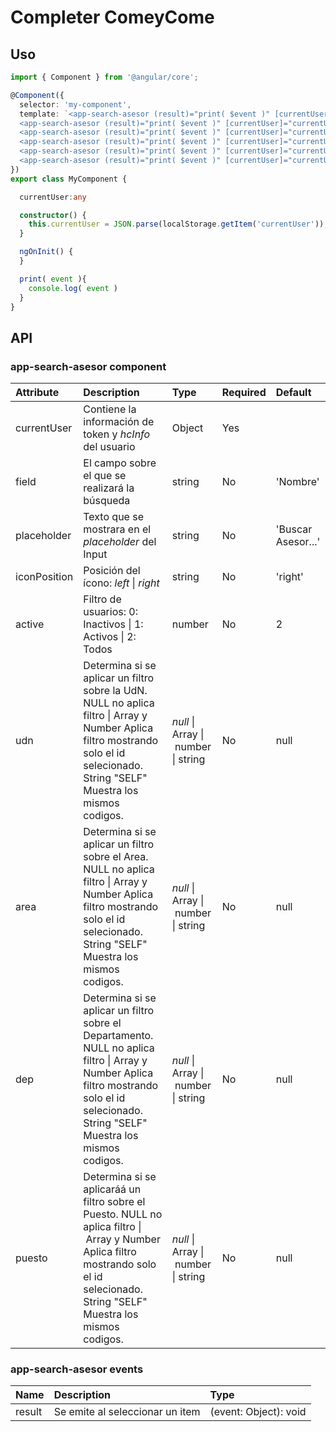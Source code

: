 # Completer ComeyCome

## Uso

```ts
import { Component } from '@angular/core';

@Component({
  selector: 'my-component',
  template: `<app-search-asesor (result)="print( $event )" [currentUser]="currentUser" [active]="1" placeholder="No Filter" ></app-search-asesor>
  <app-search-asesor (result)="print( $event )" [currentUser]="currentUser" [active]="1" placeholder="UDN MP"    [udn]="1"></app-search-asesor>
  <app-search-asesor (result)="print( $event )" [currentUser]="currentUser" [active]="1" placeholder="UDN MT"    [udn]="2"></app-search-asesor>
  <app-search-asesor (result)="print( $event )" [currentUser]="currentUser" [active]="1" placeholder="UDN Apoyo" [udn]="3"></app-search-asesor>
  <app-search-asesor (result)="print( $event )" [currentUser]="currentUser" [active]="1" placeholder="SELF"      [udn]="'self'"></app-search-asesor>
  <app-search-asesor (result)="print( $event )" [currentUser]="currentUser" [active]="2" placeholder="PDV"       [area]="3"></app-search-asesor>`
})
export class MyComponent {

  currentUser:any

  constructor() {
    this.currentUser = JSON.parse(localStorage.getItem('currentUser'));
  }

  ngOnInit() {
  }

  print( event ){
    console.log( event )
  }
}
```

## API

### app-search-asesor component

|Attribute|Description|Type|Required|Default|
|:---    |:---        |:--- |:---      |:--- |
|currentUser|Contiene la información de token y *hcInfo* del usuario|Object|Yes||
|field|El campo sobre el que se realizará la búsqueda|string|No|'Nombre'|
|placeholder| Texto que se mostrara en el *placeholder* del Input |string|No|'Buscar Asesor...'|
|iconPosition| Posición del ícono: *left* \| *right* |string|No|'right'|
|active|Filtro de usuarios: 0: Inactivos \| 1: Activos \| 2: Todos |number|No|2
|udn|Determina si se aplicar un filtro sobre la UdN. NULL no aplica filtro \| Array y Number Aplica filtro mostrando solo el id selecionado. String "SELF" Muestra los mismos codigos. | *null* \| Array<number> \| number \| string |No|null
|area|Determina si se aplicar un filtro sobre el Area. NULL no aplica filtro \| Array y Number Aplica filtro mostrando solo el id selecionado. String "SELF" Muestra los mismos codigos. | *null* \| Array<number> \| number \| string |No|null|
|dep|Determina si se aplicar un filtro sobre el Departamento. NULL no aplica filtro \| Array y Number Aplica filtro mostrando solo el id selecionado. String "SELF" Muestra los mismos codigos. | *null* \| Array<number> \| number \| string |No|null|
|puesto|Determina si se aplicaráá un filtro sobre el Puesto. NULL no aplica filtro \| Array y Number Aplica filtro mostrando solo el id selecionado. String "SELF" Muestra los mismos codigos. | *null* \| Array<number> \| number \| string |No|null|

### app-search-asesor events

|Name|Description|Type|
|:---    |:---        |:--- |
|result|Se emite al seleccionar un item|(event: Object): void|
